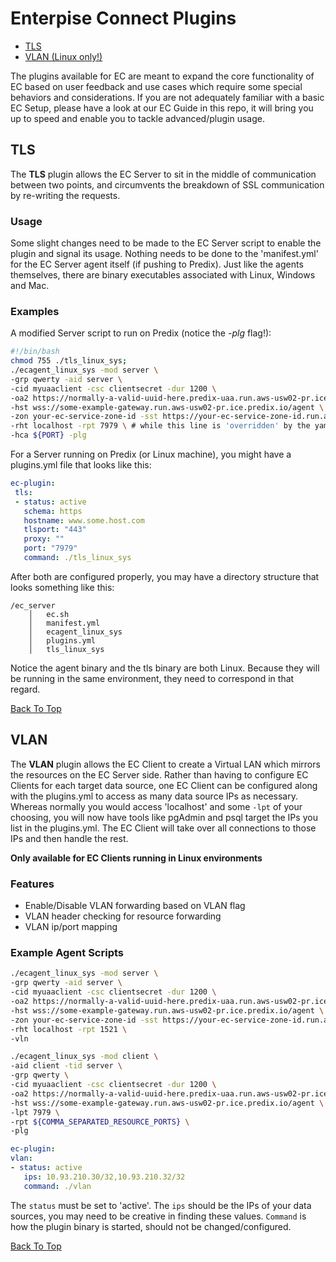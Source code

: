 <A NAME="top">
    
# Enterpise Connect Plugins
* [TLS](#tls)
* [VLAN (Linux only!)](#vlan)

The plugins available for EC are meant to expand the core functionality of EC based on user feedback and use cases which require some special behaviors and considerations. If you are not adequately familiar with a basic EC Setup, please have a look at our EC Guide in this repo, it will bring you up to speed and enable you to tackle advanced/plugin usage.

## TLS

The **TLS** plugin allows the EC Server to sit in the middle of communication between two points, and circumvents the breakdown of SSL communication by re-writing the requests.

### Usage

Some slight changes need to be made to the EC Server script to enable the plugin and signal its usage. Nothing needs to be done to the 'manifest.yml' for the EC Server agent itself (if pushing to Predix). Just like the agents themselves, there are binary executables associated with Linux, Windows and Mac.

### Examples

A modified Server script to run on Predix (notice the *-plg* flag!):

```bash
#!/bin/bash
chmod 755 ./tls_linux_sys;
./ecagent_linux_sys -mod server \
-grp qwerty -aid server \
-cid myuaaclient -csc clientsecret -dur 1200 \
-oa2 https://normally-a-valid-uuid-here.predix-uaa.run.aws-usw02-pr.ice.predix.io/oauth/token \
-hst wss://some-example-gateway.run.aws-usw02-pr.ice.predix.io/agent \
-zon your-ec-service-zone-id -sst https://your-ec-service-zone-id.run.aws-usw02-pr.ice.predix.io \
-rht localhost -rpt 7979 \ # while this line is 'overridden' by the yaml, it must MATCH the yaml
-hca ${PORT} -plg
```

For a Server running on Predix (or Linux machine), you might have a plugins.yml file that looks like this:

```yaml
ec-plugin:
 tls:
 - status: active
   schema: https
   hostname: www.some.host.com
   tlsport: "443"
   proxy: ""
   port: "7979"
   command: ./tls_linux_sys
```

After both are configured properly, you may have a directory structure that looks something like this:

```
/ec_server
    │   ec.sh
    │   manifest.yml        
    │   ecagent_linux_sys
    │   plugins.yml
    │   tls_linux_sys           
```

Notice the agent binary and the tls binary are both Linux. Because they will be running in the same environment, they need to correspond in that regard.


<A HREF="#top">Back To Top</A>
## VLAN
The **VLAN** plugin allows the EC Client to create a Virtual LAN which mirrors the resources on the EC Server side. Rather than having to configure EC Clients for each target data source, one EC Client can be configured along with the plugins.yml to access as many data source IPs as necessary. Whereas normally you would access 'localhost' and some `-lpt` of your choosing, you will now have tools like pgAdmin and psql target the IPs you list in the plugins.yml. The EC Client will take over all connections to those IPs and then handle the rest.

**Only available for EC Clients running in Linux environments**

### Features  
* Enable/Disable VLAN forwarding based on VLAN flag
* VLAN header checking for resource forwarding
* VLAN ip/port mapping


### Example Agent Scripts

```bash
./ecagent_linux_sys -mod server \
-grp qwerty -aid server \
-cid myuaaclient -csc clientsecret -dur 1200 \
-oa2 https://normally-a-valid-uuid-here.predix-uaa.run.aws-usw02-pr.ice.predix.io/oauth/token \
-hst wss://some-example-gateway.run.aws-usw02-pr.ice.predix.io/agent \
-zon your-ec-service-zone-id -sst https://your-ec-service-zone-id.run.aws-usw02-pr.ice.predix.io \
-rht localhost -rpt 1521 \
-vln

./ecagent_linux_sys -mod client \
-aid client -tid server \
-grp qwerty \
-cid myuaaclient -csc clientsecret -dur 1200 \
-oa2 https://normally-a-valid-uuid-here.predix-uaa.run.aws-usw02-pr.ice.predix.io/oauth/token \
-hst wss://some-example-gateway.run.aws-usw02-pr.ice.predix.io/agent \
-lpt 7979 \
-rpt ${COMMA_SEPARATED_RESOURCE_PORTS} \
-plg
```
 

```yml
ec-plugin:
vlan:
- status: active
   ips: 10.93.210.30/32,10.93.210.32/32
   command: ./vlan
```   

The `status` must be set to 'active'. The `ips` should be the IPs of your data sources, you may need to be creative in finding these values. `Command` is how the plugin binary is started, should not be changed/configured.

<A HREF="#top">Back To Top</A>
